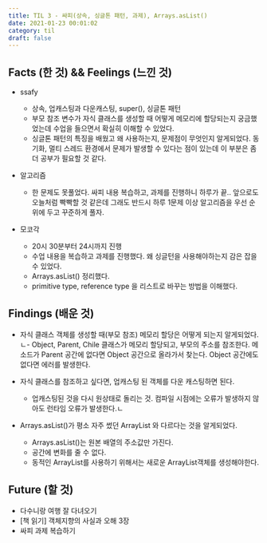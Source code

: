 ```yaml
---
title: TIL 3 - 싸피(상속, 싱글톤 패턴, 과제), Arrays.asList()
date: 2021-01-23 00:01:02
category: til
draft: false
---
```


## Facts (한 것) && Feelings (느낀 것)
- ssafy
  - 상속, 업캐스팅과 다운캐스팅, super(), 싱글톤 패턴
  - 부모 참조 변수가 자식 클래스를 생성할 때 어떻게 메모리에 할당되는지 궁금했었는데 수업을 들으면서 확실히 이해할 수 있었다. 
  - 싱글톤 패턴의 특징을 배웠고 왜 사용하는지, 문제점이 무엇인지 알게되었다. 동기화, 멀티 스레드 환경에서 문제가 발생할 수 있다는 점이 있는데 이 부분은 좀 더 공부가 필요할 것 같다.

- 알고리즘
  - 한 문제도 못풀었다. 싸피 내용 복습하고, 과제를 진행하니 하루가 끝.. 앞으로도 오늘처럼 빡빡할 것 같은데 그래도 반드시 하루 1문제 이상 알고리즘을 우선 순위에 두고 꾸준하게 풀자.

- 모코각
  - 20시 30분부터 24시까지 진행
  - 수업 내용을 복습하고 과제를 진행했다. 왜 싱글턴을 사용해야하는지 감은 잡을 수 있었다.
  - Arrays.asList() 정리했다.
  - primitive type, reference type 을 리스트로 바꾸는 방법을 이해했다.

## Findings (배운 것)
- 자식 클래스 객체를 생성할 때(부모 참조) 메모리 할당은 어떻게 되는지 알게되었다.
  ㄴ- Object, Parent, Chile 클래스가 메모리 할당되고, 부모의 주소를 참조한다. 메소드가 Parent 공간에 없다면 Object 공간으로 올라가서 찾는다. Object 공간에도 없다면 에러를 발생한다.
- 자식 클래스를  참조하고 싶다면, 업캐스팅 된 객체를 다운 캐스팅하면 된다.
  - 업캐스팅된 것을 다시 원상태로 돌리는 것. 컴파일 시점에는 오류가 발생하지 않아도 런타임 오류가 발생한다.ㄴ

- Arrays.asList()가 평소 자주 썼던 ArrayList 와 다르다는 것을 알게되었다.
  - Arrays.asList()는 원본 배열의 주소값만 가진다. 
  - 공간에 변화를 줄 수 없다.
  - 동적인 ArrayList를 사용하기 위해서는 새로운 ArrayList객체를 생성해야한다.

## Future (할 것)
- 다수니랑 여행 잘 다녀오기
- [책 읽기] 객체지향의 사실과 오해 3장
- 싸피 과제 복습하기
